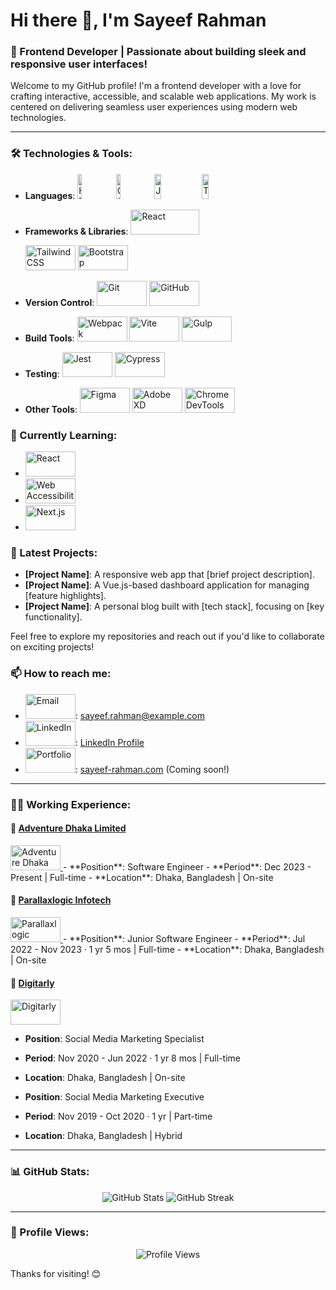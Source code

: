 # Hi there 👋, I'm Sayeef Rahman

### 🚀 Frontend Developer | Passionate about building sleek and responsive user interfaces!

Welcome to my GitHub profile! I'm a frontend developer with a love for crafting interactive, accessible, and scalable web applications. My work is centered on delivering seamless user experiences using modern web technologies.

---

### 🛠️ Technologies & Tools:
- **Languages**:
  <a href="https://developer.mozilla.org/en-US/docs/Web/HTML" target="_blank"><img src="https://img.shields.io/badge/-HTML5-E34F26?style=flat&logo=html5&logoColor=white" alt="HTML5" width="12%" height="40px"/></a>
  <a href="https://developer.mozilla.org/en-US/docs/Web/CSS" target="_blank"><img src="https://img.shields.io/badge/-CSS3-1572B6?style=flat&logo=css3&logoColor=white" alt="CSS3" width="12%" height="40px"/></a>
  <a href="https://developer.mozilla.org/en-US/docs/Web/JavaScript" target="_blank"><img src="https://img.shields.io/badge/-JavaScript-F7DF1E?style=flat&logo=javascript&logoColor=black" alt="JavaScript" width="15%"     height="40px"/></a>
  <a href="https://www.typescriptlang.org/" target="_blank"><img src="https://img.shields.io/badge/-TypeScript-3178C6?style=flat&logo=typescript&logoColor=white" alt="TypeScript" width="15%" height="40px"/></a>
  
- **Frameworks & Libraries**:
  <a href="https://reactjs.org/" target="_blank"><img src="https://img.shields.io/badge/-React-61DAFB?style=flat&logo=react&logoColor=white" alt="React" width="110px" height="40px"/></a>
  <!-- <a href="https://vuejs.org/" target="_blank"><img src="https://img.shields.io/badge/-Vue.js-4FC08D?style=flat&logo=vue.js&logoColor=white" alt="Vue.js" width="80px" height="40px"/></a> -->
  <a href="https://tailwindcss.com/" target="_blank"><img src="https://img.shields.io/badge/-TailwindCSS-38B2AC?style=flat&logo=tailwind-css&logoColor=white" alt="Tailwind CSS" width="80px" height="40px"/></a>
  <a href="https://getbootstrap.com/" target="_blank"><img src="https://img.shields.io/badge/-Bootstrap-563D7C?style=flat&logo=bootstrap&logoColor=white" alt="Bootstrap" width="80px" height="40px"/></a>
  
- **Version Control**:
  <a href="https://git-scm.com/" target="_blank"><img src="https://img.shields.io/badge/-Git-F05032?style=flat&logo=git&logoColor=white" alt="Git" width="80px" height="40px"/></a>
  <a href="https://github.com/" target="_blank"><img src="https://img.shields.io/badge/-GitHub-181717?style=flat&logo=github&logoColor=white" alt="GitHub" width="80px" height="40px"/></a>

- **Build Tools**:
  <a href="https://webpack.js.org/" target="_blank"><img src="https://img.shields.io/badge/-Webpack-8DD6F9?style=flat&logo=webpack&logoColor=white" alt="Webpack" width="80px" height="40px"/></a>
  <a href="https://vitejs.dev/" target="_blank"><img src="https://img.shields.io/badge/-Vite-646CFF?style=flat&logo=vite&logoColor=white" alt="Vite" width="80px" height="40px"/></a>
  <a href="https://gulpjs.com/" target="_blank"><img src="https://img.shields.io/badge/-Gulp-CF4647?style=flat&logo=gulp&logoColor=white" alt="Gulp" width="80px" height="40px"/></a>

- **Testing**:
  <a href="https://jestjs.io/" target="_blank"><img src="https://img.shields.io/badge/-Jest-C21325?style=flat&logo=jest&logoColor=white" alt="Jest" width="80px" height="40px"/></a>
  <a href="https://www.cypress.io/" target="_blank"><img src="https://img.shields.io/badge/-Cypress-17202C?style=flat&logo=cypress&logoColor=white" alt="Cypress" width="80px" height="40px"/></a>

- **Other Tools**:
  <a href="https://www.figma.com/" target="_blank"><img src="https://img.shields.io/badge/-Figma-F24E1E?style=flat&logo=figma&logoColor=white" alt="Figma" width="80px" height="40px"/></a>
  <a href="https://www.adobe.com/products/xd.html" target="_blank"><img src="https://img.shields.io/badge/-AdobeXD-FF61F6?style=flat&logo=adobe-xd&logoColor=white" alt="Adobe XD" width="80px" height="40px"/></a>
  <a href="https://developer.chrome.com/docs/devtools/" target="_blank"><img src="https://img.shields.io/badge/-ChromeDevTools-4285F4?style=flat&logo=google-chrome&logoColor=white" alt="Chrome DevTools" width="80px" height="40px"/></a>

### 🌱 Currently Learning:
- <a href="https://reactjs.org/" target="_blank"><img src="https://img.shields.io/badge/-AdvancedReact-61DAFB?style=flat&logo=react&logoColor=white" alt="React" width="80px" height="40px"/></a>
- <a href="https://www.w3.org/WAI/" target="_blank"><img src="https://img.shields.io/badge/-WebAccessibility-5E5E5E?style=flat" alt="Web Accessibility" width="80px" height="40px"/></a>
- <a href="https://nextjs.org/" target="_blank"><img src="https://img.shields.io/badge/-Next.js-000000?style=flat&logo=next.js&logoColor=white" alt="Next.js" width="80px" height="40px"/></a>

### 📝 Latest Projects:
- **[Project Name]**: A responsive web app that [brief project description].
- **[Project Name]**: A Vue.js-based dashboard application for managing [feature highlights].
- **[Project Name]**: A personal blog built with [tech stack], focusing on [key functionality].

Feel free to explore my repositories and reach out if you'd like to collaborate on exciting projects!

### 📫 How to reach me:
- <a href="mailto:sayeef.rahman@example.com" target="_blank"><img src="https://img.shields.io/badge/-Email-D14836?style=flat&logo=gmail&logoColor=white" alt="Email" width="80px" height="40px"/></a>: sayeef.rahman@example.com
- <a href="https://www.linkedin.com/in/sayeef-rahman/" target="_blank"><img src="https://img.shields.io/badge/-LinkedIn-0077B5?style=flat&logo=linkedin&logoColor=white" alt="LinkedIn" width="80px" height="40px"/></a>: [LinkedIn Profile](https://www.linkedin.com/in/sayeef-rahman/)
- <a href="https://sayeef-rahman.com" target="_blank"><img src="https://img.shields.io/badge/-Portfolio-4B5563?style=flat&logoColor=white" alt="Portfolio" width="80px" height="40px"/></a>: [sayeef-rahman.com](https://sayeef-rahman.com) (Coming soon!)

---
### 🧑‍💻 Working Experience:

#### 🚀 [Adventure Dhaka Limited](https://adventure-dhaka.com)
<a href="https://adventure-dhaka.com" target="_blank">
  <img src="https://media.licdn.com/dms/image/v2/C4E0BAQHPvz_J6XXoGA/company-logo_200_200/company-logo_200_200/0/1679468396827?e=1734566400&v=beta&t=3fT4fxyE-YGmGvYqF1IokYNNRVC_clc_5q8YBXo8hsM" alt="Adventure Dhaka Limited" width="80px" height="40px"/>
</a>
- **Position**: Software Engineer
- **Period**: Dec 2023 - Present | Full-time
- **Location**: Dhaka, Bangladesh | On-site

#### 🚀 [Parallaxlogic Infotech](https://parallaxlogic.com)
<a href="https://parallaxlogic.com" target="_blank">
  <img src="https://parallaxlogic.com/assets/img/logo.png" alt="Parallaxlogic Infotech" width="80px" height="40px"/>
</a>
- **Position**: Junior Software Engineer
- **Period**: Jul 2022 - Nov 2023 · 1 yr 5 mos | Full-time
- **Location**: Dhaka, Bangladesh | On-site

#### 🚀 [Digitarly](https://digitarly.com)
<a href="https://digitarly.com" target="_blank">
  <img src="https://media.licdn.com/dms/image/v2/C510BAQGGqvqXgYELEg/company-logo_200_200/company-logo_200_200/0/1630633447944/digitarly_logo?e=1734566400&v=beta&t=YhUiY3P21yxvadRBITfaGj0c7IPjCcZVPJerjzN7-nI" alt="Digitarly" width="80px" height="40px"/>
</a>

- **Position**: Social Media Marketing Specialist
- **Period**: Nov 2020 - Jun 2022 · 1 yr 8 mos | Full-time
- **Location**: Dhaka, Bangladesh | On-site

- **Position**: Social Media Marketing Executive
- **Period**: Nov 2019 - Oct 2020 · 1 yr | Part-time
- **Location**: Dhaka, Bangladesh | Hybrid

---

### 📊 GitHub Stats:
<p align="center">
  <img src="https://github-readme-stats.vercel.app/api?username=sayeef-rahman&show_icons=true&theme=radical" alt="GitHub Stats" />
  <img src="https://github-readme-streak-stats.herokuapp.com/?user=sayeef-rahman&theme=radical" alt="GitHub Streak" />
</p>

---

### 👀 Profile Views:
<p align="center">
  <img src="https://komarev.com/ghpvc/?username=sayeef-rahman&style=for-the-badge" alt="Profile Views" />
</p>

Thanks for visiting! 😊

